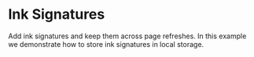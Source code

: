# Ink Signatures

Add ink signatures and keep them across page refreshes. In this example we demonstrate how to store ink signatures in local storage.
